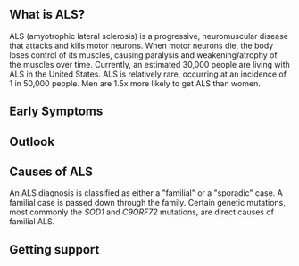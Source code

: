 ## What is ALS?

ALS (amyotrophic lateral sclerosis) is a progressive, neuromuscular disease that attacks and kills motor neurons. When motor neurons die, the body loses control of its muscles, causing paralysis and weakening/atrophy of the muscles over time. Currently, an estimated 30,000 people are living with ALS in the United States. ALS is relatively rare, occurring at an incidence of 1 in 50,000 people. Men are 1.5x more likely to get ALS than women. 

## Early Symptoms



## Outlook



## Causes of ALS

An ALS diagnosis is classified as either a "familial" or a "sporadic" case. A familial case is passed down through the family. Certain genetic mutations, most commonly the _SOD1_ and _C9ORF72_ mutations, are direct causes of familial ALS. 

## Getting support
